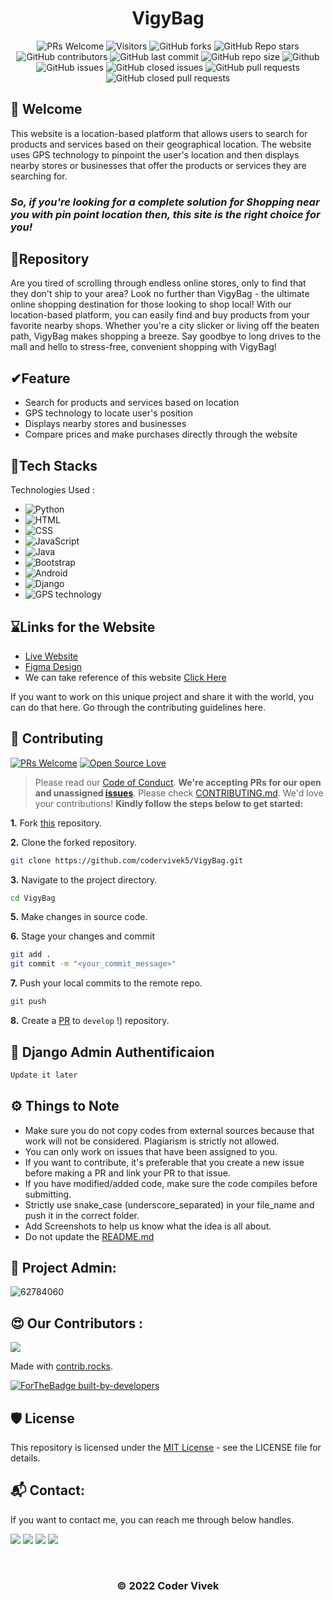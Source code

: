 <div align="center">
<h1>VigyBag</h1>
</div>

<div align="center">
 <p>

![PRs Welcome](https://img.shields.io/badge/PRs-welcome-brightgreen.svg?style=for-the-badge)
![Visitors](https://api.visitorbadge.io/api/visitors?path=codervivek5/VigyBag%20&countColor=%2523263759&style=for-the-badge)
![GitHub forks](https://img.shields.io/github/forks/codervivek5/VigyBag?style=for-the-badge)
![GitHub Repo stars](https://img.shields.io/github/stars/codervivek5/VigyBag?style=for-the-badge)
![GitHub contributors](https://img.shields.io/github/contributors/codervivek5/VigyBag?style=for-the-badge)
![GitHub last commit](https://img.shields.io/github/last-commit/codervivek5/VigyBag?style=for-the-badge)
![GitHub repo size](https://img.shields.io/github/repo-size/codervivek5/VigyBag?style=for-the-badge)
![Github](https://img.shields.io/github/license/codervivek5/VigyBag?style=for-the-badge)
![GitHub issues](https://img.shields.io/github/issues/codervivek5/VigyBag?style=for-the-badge)
![GitHub closed issues](https://img.shields.io/github/issues-closed-raw/codervivek5/VigyBag?style=for-the-badge)
![GitHub pull requests](https://img.shields.io/github/issues-pr/codervivek5/VigyBag?style=for-the-badge)
![GitHub closed pull requests](https://img.shields.io/github/issues-pr-closed/codervivek5/VigyBag?style=for-the-badge)
  
 </p>
 </div>

## 👋 Welcome
This website is a location-based platform that allows users to search for products and services based on their geographical location. The website uses GPS technology to pinpoint the user's location and then displays nearby stores or businesses that offer the products or services they are searching for.

<h3><em>So, if you're looking for a complete solution for Shopping near you with pin point location then, this site is the right choice for you! </em></h3>
    
  
## 📌Repository

Are you tired of scrolling through endless online stores, only to find that they don't ship to your area? Look no further than VigyBag - the ultimate online shopping destination for those looking to shop local! With our location-based platform, you can easily find and buy products from your favorite nearby shops. Whether you're a city slicker or living off the beaten path, VigyBag makes shopping a breeze. Say goodbye to long drives to the mall and hello to stress-free, convenient shopping with VigyBag!

## ✔Feature
- Search for products and services based on location
- GPS technology to locate user's position
- Displays nearby stores and businesses
- Compare prices and make purchases directly through the website


## 🔑Tech Stacks
<!-- Skills : Python, HTML, CSS, JS, Java, Bootstrap, Android, Django, GPS technology -->
Technologies Used :

- ![Python](https://img.shields.io/badge/Python-3.7%2B-blue)
- ![HTML](https://img.shields.io/badge/HTML-5-orange)
- ![CSS](https://img.shields.io/badge/CSS-3-blue)
- ![JavaScript](https://img.shields.io/badge/JavaScript-ES6-yellow)
- ![Java](https://img.shields.io/badge/Java-11-red)
- ![Bootstrap](https://img.shields.io/badge/Bootstrap-5-blueviolet)
- ![Android](https://img.shields.io/badge/Android-9%2B-brightgreen)
- ![Django](https://img.shields.io/badge/Django-3.2%2B-green)
- ![GPS technology](https://img.shields.io/badge/GPS_API-1.2%2B-blueviolet)

## ⌛Links for the Website
- [Live Website](https://codervivek5.github.io/VigyBag/)
- [Figma Design](https://www.figma.com/file/hXcM6chTK70O6rAqCTFxuc/Vigy?node-id=0%3A1&t=px6VNjlFCos5Ll9z-1)
- We can take reference of this website [Click Here](http://yellowpages.in/)



If you want to work on this unique project and share it with the world, you can do that here. Go through the contributing guidelines here.

    
## :handshake: Contributing 

[![PRs Welcome](https://img.shields.io/badge/PRs-welcome-brightgreen.svg?style=flat&logo=git&logoColor=white)](https://github.com/hound77/jwoc-archive/pulls)  [![Open Source Love](https://badges.frapsoft.com/os/v2/open-source.svg?v=103)](https://github.com/hound77/jwoc-archive)

> Please read our [Code of Conduct](https://github.com/codervivek5/VigyBag/blob/main/CODE_OF_CONDUCT.md).
**We're accepting PRs for our open and unassigned [issues](https://github.com/codervivek5/VigyBag/issues)**. Please check [CONTRIBUTING.md](https://github.com/codervivek5/VigyBag/blob/main/CONTRIBUTING.md). We'd love your contributions! **Kindly follow the steps below to get started:** 


**1.** Fork [this](https://github.com/codervivek5/VigyBag) repository.

**2.** Clone the forked repository.

```bash
git clone https://github.com/codervivek5/VigyBag.git
```

**3.** Navigate to the project directory.

```bash
cd VigyBag
```


**5.** Make changes in source code.

**6.** Stage your changes and commit

```bash
git add .
git commit -m "<your_commit_message>"
```

**7.** Push your local commits to the remote repo.

```bash
git push 
```

**8.** Create a [PR](https://codervivek5.github.io/VigyBag/) to `develop` !) repository.

## 🦄 Django Admin Authentificaion 
```bash
Update it later
```



## ⚙️ Things to Note
- Make sure you do not copy codes from external sources because that work will not be considered. Plagiarism is strictly not allowed.
- You can only work on issues that have been assigned to you.
- If you want to contribute, it's preferable that you create a new issue before making a PR and link your PR to that issue.
- If you have modified/added code, make sure the code compiles before submitting.
- Strictly use snake_case (underscore_separated) in your file_name and push it in the correct folder.
- Add Screenshots to help us know what the idea is all about.
- Do not update the [README.md](README.md)

<!-- ## 👨‍💻 Workflow: -->

## 🙂 Project Admin:
![62784060](https://user-images.githubusercontent.com/62784060/154093320-99598cbd-cce0-4dda-a9e5-38c947f088d5.jpg)

## 😍 Our Contributors :

<a href="https://github.com/codervivek5/VigyBag/graphs/contributors">
  <img src="https://contrib.rocks/image?repo=codervivek5/VigyBag" />
</a>

Made with [contrib.rocks](https://contrib.rocks).

<p><a href="https://GitHub.com/codervivek5/"><img src="http://ForTheBadge.com/images/badges/built-by-developers.svg" alt="ForTheBadge built-by-developers"></a></p>

## 🛡️ License
This repository is licensed under the [MIT License](https://github.com/codervivek5/VigyBag/blob/main/LICENSE) - see the LICENSE file for details.

## 📬 Contact:
If you want to contact me, you can reach me through below handles.


 <p>    
  <a href="https://twitter.com/codervivek5/"><img src= "https://img.shields.io/badge/Twitter-1DA1F2?style=for-the-badge&logo=twitter&logoColor=white" heigth="10"></a>
  <a href="https://www.instagram.com/coder_vivek/"><img src="https://img.shields.io/badge/Instagram-E4405F?style=for-the-badge&logo=instagram&logoColor=white" heigth="10"></a>    
  <a href="https://www.linkedin.com/in/codervivek/"><img src="https://img.shields.io/badge/LinkedIn-0077B5?style=for-the-badge&logo=linkedin&logoColor=white" heigth="10"></a>    
  <a href="https://www.youtube.com/@codervivek"><img src="https://img.shields.io/badge/YouTube-FF0000?style=for-the-badge&logo=youtube&logoColor=white" heigth="10"></a>        
 </p>


<br>

<div align="center">
<h3>© 2022 Coder Vivek</h3>
</div>
